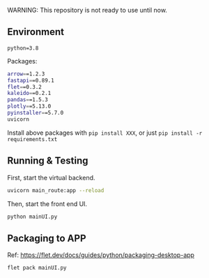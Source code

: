 
WARNING: This repository is not ready to use until now.

## Environment

```
python=3.8
```
Packages:

```sh
arrow==1.2.3
fastapi==0.89.1
flet==0.3.2
kaleido==0.2.1
pandas==1.5.3
plotly==5.13.0
pyinstaller==5.7.0
uvicorn
```

Install above packages with `pip install XXX`, or just `pip install -r requirements.txt`

## Running & Testing


First, start the virtual backend.

```sh
uvicorn main_route:app --reload
```

Then, start the front end UI. 
```sh
python mainUI.py
```

## Packaging to APP

Ref: https://flet.dev/docs/guides/python/packaging-desktop-app

```
flet pack mainUI.py
```
